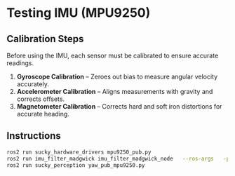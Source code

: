 # Testing IMU (MPU9250)

## Calibration Steps
Before using the IMU, each sensor must be calibrated to ensure accurate readings.

1. **Gyroscope Calibration** – Zeroes out bias to measure angular velocity accurately.  
2. **Accelerometer Calibration** – Aligns measurements with gravity and corrects offsets.  
3. **Magnetometer Calibration** – Corrects hard and soft iron distortions for accurate heading.


## Instructions

```bash
ros2 run sucky_hardware_drivers mpu9250_pub.py
ros2 run imu_filter_madgwick imu_filter_madgwick_node   --ros-args   -p use_mag:=true   -p world_frame:="ned"
ros2 run sucky_perception yaw_pub_mpu9250.py
```